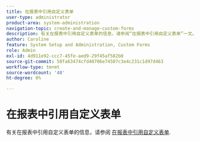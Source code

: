 ```yaml
---
title: 在报表中引用自定义表单
user-type: administrator
product-area: system-administration
navigation-topic: create-and-manage-custom-forms
description: 有关在报表中引用自定义表单的信息，请参阅“在报表中引用自定义表单”一文。
author: Caroline
feature: System Setup and Administration, Custom Forms
role: Admin
exl-id: 4d911e92-ccc7-45fe-aed9-29f45af582b0
source-git-commit: 50fa63474cfd40706e74507c3e4c231c1d97d463
workflow-type: tm+mt
source-wordcount: '48'
ht-degree: 0%

---
```


# 在报表中引用自定义表单

有关在报表中引用自定义表单的信息，请参阅 [在报表中引用自定义表单](../../../reports-and-dashboards/reports/creating-and-managing-reports/reference-custom-form-report.md).
